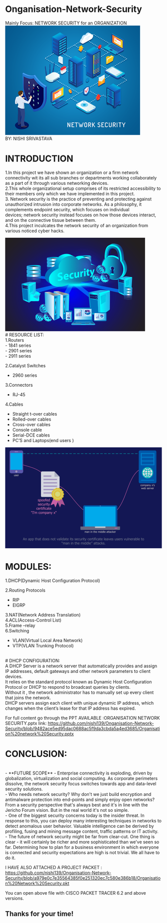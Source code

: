 # **Onganisation-Network-Security**
Mainly Focus: NETWORK SECURITY for an ORGANIZATION
<br/>
<img src ="https://github.com/nishi139/Onganisation-Network-Security/blob/a2bf413564c7d89a04d643a871d4dd9d7bb9e730/network-security.png">
<br/>
BY:
NISHI SRIVASTAVA

# INTRODUCTION

1.In this project we have shown an organization or a firm network connectivity wit its all sub branches or departments working collaborately as a part of it through various networking devices. <br/>
2.This whole organizational setup comprises of its restricted accessibility to their members only which we have implemented in this project.<br/>
3. Network security is the practice of preventing and protecting against unauthorized intrusion into corporate networks. As a philosophy, it complements endpoint security, which focuses on individual devices; network security instead focuses on how those devices interact, and on the connective tissue between them.<br/>
4.This project inculcates the network security of an organization from various noticed cyber hacks.<br/>


<img src = "https://github.com/nishi139/Onganisation-Network-Security/blob/8f170227208814bf911d94fd5120dc883f16b351/network-security%20(1).png">
<br/>
# RESOURCE LIST:
<br/>
1.Routers
<br/>
  - 1841 series <br/>
  - 2901 series <br/>
  - 2911 series 

<br/>

2.Catalyst Switches 
<br/>
  - 2960 series <br/>

3.Connectors<br/>
  - RJ-45<br/>

4.Cables<br/>
  - Straight t-over cables<br/>
  - Rolled-over cables<br/>
  - Cross-over cables<br/>
  - Console cable<br/>
  - Serial-DCE cables<br/>
  - PC’S and Laptops(end  users )<br/> 


<img src = 'https://github.com/nishi139/Onganisation-Network-Security/blob/9ae86737e64dc86ea17729e6752ee811053832b1/908086a881f58badd39aa0cc68b42f77.png'><br/>
# MODULES:<br/>

1.DHCP(Dynamic Host Configuration Protocol)<br/>

2.Routing Protocols<br/>
  - RIP<br/>
  - EIGRP<br/>

3.NAT(Network Address Translation)
<br/>
4.ACL(Access-Control List)
<br/>
5.Frame –relay
<br/>
6.Switching
  - VLAN(Virtual Local Area Network)
  - VTP(VLAN Trunking Protocol)

<br/>
# DHCP CONFIGURATION:
<br/>
A DHCP Server is a network server that automatically provides and assign IP addresses, default gateways and other network parameters to client devices.<br/>
It relies on the standard protocol known as Dynamic Host Configuration Protocol or DHCP to respond to broadcast queries by clients. <br/>
Without it , the network administrator has to manually set up every client that joins the network.<br/>
DHCP servers  assign each client with unique dynamic IP address, which changes when the client’s lease for that IP address has expired.<br/>
 
 
 For full content go through the PPT AVAILABLE :ORGANISATION NETWORK SECURITY.pptx link: https://github.com/nishi139/Onganisation-Network-Security/blob/9482ace5ed95dac0688ac5f9da3cbda5a4ed3685/Organisation%20network%20Security.pptx
<br/>
# CONCLUSION:
<br/>
- **FUTURE SCOPE**
  -  Enterprise connectivity is exploding, driven by globalization, virtualization and social computing. As corporate perimeters dissolve, the network security focus switches towards app and data-level security solutions.<br/>
  -  Who needs network security? Why don't we just build encryption and antimalware protection into end-points and simply enjoy open networks? From a security perspective that's always best and it's in line with the Jericho Forum vision. But in the real world it's not so simple.<br/>
  - One of the biggest security concerns today is the insider threat. In response to this, you can deploy many interesting techniques in networks to detect anomalous user behavior. Valuable intelligence can be derived by profiling, fusing and mining message content, traffic patterns or IT activity.<br/>
  - The future of network security might be far from clear-cut. One thing is clear - it will certainly be richer and more sophisticated than we've seen so far. Determining how to plan for a business environment in which everyone is connected and security expectations are high is not trivial. We all have to do it.<br/>


I HAVE ALSO ATTACHED A PROJECT PACKET : 
https://github.com/nishi139/Onganisation-Network-Security/blob/a979e0c7e35564385f0e251320ec7c580e386b18/Organisation%20Network%20Security.pkt

You can open above file with CISCO PACKET TRACER 6.2 and above versions.
 
 
 ## Thanks for your time!
